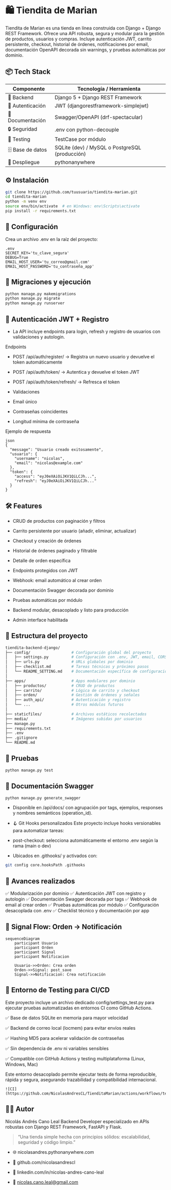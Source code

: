 # 🛍️ Tiendita de Marian
Tiendita de Marian es una tienda en línea construida con Django + Django REST Framework. Ofrece una API robusta, segura y modular para la gestión de productos, usuarios y compras. Incluye autenticación JWT, carrito persistente, checkout, historial de órdenes, notificaciones por email, documentación OpenAPI decorada sin warnings, y pruebas automáticas por dominio.

## 📦 Tech Stack
Componente	        |Tecnología / Herramienta
--------------------|------------------------------
🧠 Backend	        |Django 5 + Django REST Framework
🔐 Autenticación	  |JWT (djangorestframework-simplejwt)
📘 Documentación	  |Swagger/OpenAPI (drf-spectacular)
🔒 Seguridad	      |.env con python-decouple
🧪 Testing	        |TestCase por módulo
🗄️ Base de datos	    |SQLite (dev) / MySQL o PostgreSQL (producción)
🚀 Despliegue	      |pythonanywhere

## ⚙️ Instalación
```bash
git clone https://github.com/tuusuario/tiendita-marian.git
cd tiendita-marian
python -m venv env
source env/bin/activate  # en Windows: env\Scripts\activate
pip install -r requirements.txt
```
## 🔐 Configuración
Crea un archivo .env en la raíz del proyecto:
```
.env
SECRET_KEY='tu_clave_segura'
DEBUG=True
EMAIL_HOST_USER='tu_correo@gmail.com'
EMAIL_HOST_PASSWORD='tu_contraseña_app'
```
## 🧩 Migraciones y ejecución
```bash
python manage.py makemigrations
python manage.py migrate
python manage.py runserver
```
## 🔐 Autenticación JWT + Registro
- La API incluye endpoints para login, refresh y registro de usuarios con validaciones y autologin.

Endpoints
- POST /api/auth/register/ → Registra un nuevo usuario y devuelve el token automáticamente

- POST /api/auth/token/ → Autentica y devuelve el token JWT

- POST /api/auth/token/refresh/ → Refresca el token

- Validaciones
- Email único

- Contraseñas coincidentes

- Longitud mínima de contraseña

Ejemplo de respuesta
```
json
{
  "message": "Usuario creado exitosamente",
  "usuario": {
    "username": "nicolas",
    "email": "nicolas@example.com"
  },
  "token": {
    "access": "eyJ0eXAiOiJKV1QiLCJh...",
    "refresh": "eyJ0eXAiOiJKV1QiLCJh..."
  }
}
```

## 🛠️ Features
- CRUD de productos con paginación y filtros

- Carrito persistente por usuario (añadir, eliminar, actualizar)

- Checkout y creación de órdenes

- Historial de órdenes paginado y filtrable

- Detalle de orden específica

- Endpoints protegidos con JWT

- Webhook: email automático al crear orden

- Documentación Swagger decorada por dominio

- Pruebas automáticas por módulo

- Backend modular, desacoplado y listo para producción

- Admin interface habilitada

## 🧱 Estructura del proyecto
```bash
tiendita-backend-django/
├── config/                  # Configuración global del proyecto
│   ├── settings.py          # Configuración con .env, JWT, email, CORS
│   ├── urls.py              # URLs globales por dominio
│   ├── checklist.md         # Tareas técnicas y próximos pasos
│   └── README_SETTING.md    # Documentación específica de configuración
│
├── apps/                    # Apps modulares por dominio
│   ├── productos/           # CRUD de productos
│   ├── carrito/             # Lógica de carrito y checkout
│   ├── orden/               # Gestión de órdenes y señales
│   ├── auth_api/            # Autenticación y registro
│   └── ...                  # Otros módulos futuros
│
├── staticfiles/             # Archivos estáticos recolectados
├── media/                   # Imágenes subidas por usuarios
├── manage.py
├── requirements.txt
├── .env
├── .gitignore
└── README.md
```
## 🧪 Pruebas
```bash
python manage.py test
```

## 📜 Documentación Swagger
```bash
python manage.py generate_swagger
```
- Disponible en /api/docs/ con agrupación por tags, ejemplos, responses y nombres semánticos (operation_id).

- 🪝 Git Hooks personalizados
Este proyecto incluye hooks versionables para automatizar tareas:

- post-checkout: selecciona automáticamente el entorno .env según la rama (main o dev)

- Ubicados en .githooks/ y activados con:

```bash
git config core.hooksPath .githooks
```
## 📌 Avances realizados

✅ Modularización por dominio ✅ Autenticación JWT con registro y autologin ✅ Documentación Swagger decorada por tags ✅ Webhook de email al crear orden ✅ Pruebas automáticas por módulo ✅ Configuración desacoplada con .env ✅ Checklist técnico y documentación por app

## 🔔 Signal Flow: Orden → Notificación

```mermaid
sequenceDiagram
    participant Usuario
    participant Orden
    participant Signal
    participant Notificacion

    Usuario->>Orden: Crea orden
    Orden->>Signal: post_save
    Signal->>Notificacion: Crea notificación
```
## 🧪 Entorno de Testing para CI/CD
Este proyecto incluye un archivo dedicado config/settings_test.py para ejecutar pruebas automatizadas en entornos CI como GitHub Actions.

✅ Base de datos SQLite en memoria para mayor velocidad

✅ Backend de correo local (locmem) para evitar envíos reales

✅ Hashing MD5 para acelerar validación de contraseñas

✅ Sin dependencia de .env ni variables sensibles

✅ Compatible con GitHub Actions y testing multiplataforma (Linux, Windows, Mac)

Este entorno desacoplado permite ejecutar tests de forma reproducible, rápida y segura, asegurando trazabilidad y compatibilidad internacional.
```
![CI](https://github.com/NicolasAndresCL/TienditaMarian/actions/workflows/test.yml/badge.svg)
```
## 🧑‍💻 Autor
Nicolás Andrés Cano Leal Backend Developer especializado en APIs robustas con Django REST Framework, FastAPI y Flask.

>“Una tienda simple hecha con principios sólidos: escalabilidad, seguridad y código limpio.”

- 🌐 nicolasandres.pythonanywhere.com

- 🐙 github.com/nicolasandrescl

- 💼 linkedin.com/in/nicolas-andres-cano-leal

- 📧 nicolas.cano.leal@gmail.com
